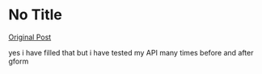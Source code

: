 # No Title

[Original Post](https://discourse.onlinedegree.iitm.ac.in/t/169029/654)

<p>yes i have filled that but i have tested my API many times before and after gform</p>